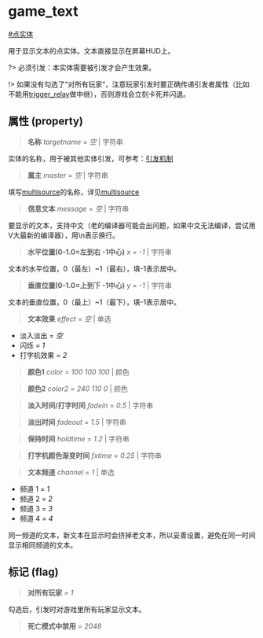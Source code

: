 # game_text
[#点实体](wiki/point_entity)

用于显示文本的点实体。文本直接显示在屏幕HUD上。

?> 必须引发：本实体需要被引发才会产生效果。

!> 如果没有勾选了“对所有玩家”，注意玩家引发时要正确传递引发者属性（比如不能用[trigger_relay](wiki/entity/trigger_relay)做中继），否则游戏会立刻卡死并闪退。

## 属性 (property)
> **名称** *targetname* = *空* | 字符串

实体的名称，用于被其他实体引发，可参考：[引发机制](wiki/trigger)

> **属主** *master* = *空* | 字符串

填写[multisource](wiki/entity/multisource)的名称，详见[multisource](wiki/entity/multisource)

> **信息文本** *message* = *空* | 字符串

要显示的文本，支持中文（老的编译器可能会出问题，如果中文无法编译，尝试用V大最新的编译器），用\n表示换行。

> **水平位置(0-1.0=左到右 -1中心)** *x* = *-1* | 字符串

文本的水平位置，0（最左）~1（最右），填-1表示居中。

> **垂直位置(0-1.0=上到下 -1中心)** *y* = *-1* | 字符串

文本的垂直位置，0（最上）~1（最下），填-1表示居中。

> **文本效果** *effect* = *空* | 单选

- 淡入淡出 = *空*
- 闪烁 = *1*
- 打字机效果 = *2*

> **颜色1** *color* = *100 100 100* | 颜色

> **颜色2** *color2* = *240 110 0* | 颜色

> **淡入时间/打字时间** *fadein* = *0.5* | 字符串

> **淡出时间** *fadeout* = *1.5* | 字符串

> **保持时间** *holdtime* = *1.2* | 字符串

> **打字机颜色渐变时间** *fxtime* = *0.25* | 字符串

> **文本频道** *channel* = *1* | 单选

- 频道 1 = *1*
- 频道 2 = *2*
- 频道 3 = *3*
- 频道 4 = *4*

同一频道的文本，新文本在显示时会挤掉老文本，所以妥善设置，避免在同一时间显示相同频道的文本。

## 标记 (flag)
> **对所有玩家** *= 1*

勾选后，引发时对游戏里所有玩家显示文本。

> **死亡模式中禁用** *= 2048*


